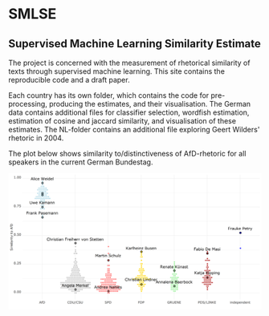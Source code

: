 # SMLSE
## Supervised Machine Learning Similarity Estimate

The project is concerned with the measurement of rhetorical similarity of texts through supervised machine learning. This site contains the reproducible code and a draft paper.

Each country has its own folder, which contains the code for pre-processing, producing the estimates, and their visualisation. The German data contains additional files for classifier selection, wordfish estimation, estimation of cosine and jaccard similarity, and visualisation of these estimates. The NL-folder contains an additional file exploring Geert Wilders' rhetoric in 2004.

The plot below shows similarity to/distinctiveness of AfD-rhetoric for all speakers in the current German Bundestag.


!['Radical-rightness' of German MPs.](DE/vis/DE_speakers.png)
